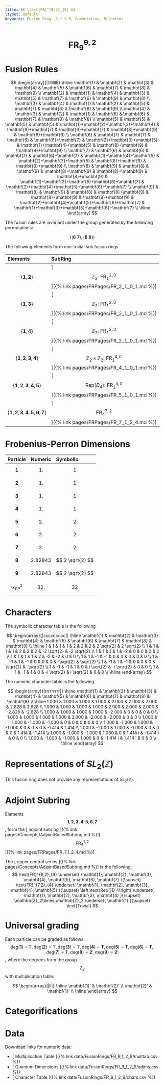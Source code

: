 ```yaml
---
title: $$ \text{FR}^{9,2}_{9} $$
layout: default
keywords: Fusion Ring, 9_1_2_9, Commutative, Nilpotent
---
```

# $$ \text{FR}^{9,2}_{9} $$


# Fusion Rules

$$
\begin{array}{|lllllllll|}
\hline
 \mathbf{1} & \mathbf{2} & \mathbf{3} & \mathbf{4} & \mathbf{5} & \mathbf{6} & \mathbf{7} & \mathbf{8} & \mathbf{9} \\
 \mathbf{2} & \mathbf{1} & \mathbf{4} & \mathbf{3} & \mathbf{5} & \mathbf{7} & \mathbf{6} & \mathbf{9} & \mathbf{8} \\
 \mathbf{3} & \mathbf{4} & \mathbf{1} & \mathbf{2} & \mathbf{5} & \mathbf{7} & \mathbf{6} & \mathbf{8} & \mathbf{9} \\
 \mathbf{4} & \mathbf{3} & \mathbf{2} & \mathbf{1} & \mathbf{5} & \mathbf{6} & \mathbf{7} & \mathbf{9} & \mathbf{8} \\
 \mathbf{5} & \mathbf{5} & \mathbf{5} & \mathbf{5} & \mathbf{1}+\mathbf{2}+\mathbf{3}+\mathbf{4} & \mathbf{6}+\mathbf{7} & \mathbf{6}+\mathbf{7} & \mathbf{8}+\mathbf{9} & \mathbf{8}+\mathbf{9} \\
 \mathbf{6} & \mathbf{7} & \mathbf{7} & \mathbf{6} & \mathbf{6}+\mathbf{7} & \mathbf{2}+\mathbf{3}+\mathbf{5} & \mathbf{1}+\mathbf{4}+\mathbf{5} & \mathbf{8}+\mathbf{9} & \mathbf{8}+\mathbf{9} \\
 \mathbf{7} & \mathbf{6} & \mathbf{6} & \mathbf{7} & \mathbf{6}+\mathbf{7} & \mathbf{1}+\mathbf{4}+\mathbf{5} & \mathbf{2}+\mathbf{3}+\mathbf{5} & \mathbf{8}+\mathbf{9} & \mathbf{8}+\mathbf{9} \\
 \mathbf{8} & \mathbf{9} & \mathbf{8} & \mathbf{9} & \mathbf{8}+\mathbf{9} & \mathbf{8}+\mathbf{9} & \mathbf{8}+\mathbf{9} & \mathbf{1}+\mathbf{3}+\mathbf{5}+\mathbf{6}+\mathbf{7} & \mathbf{2}+\mathbf{4}+\mathbf{5}+\mathbf{6}+\mathbf{7} \\
 \mathbf{9} & \mathbf{8} & \mathbf{9} & \mathbf{8} & \mathbf{8}+\mathbf{9} & \mathbf{8}+\mathbf{9} & \mathbf{8}+\mathbf{9} & \mathbf{2}+\mathbf{4}+\mathbf{5}+\mathbf{6}+\mathbf{7} & \mathbf{1}+\mathbf{3}+\mathbf{5}+\mathbf{6}+\mathbf{7} \\
\hline
\end{array}
$$


The fusion rules are invariant under the group generated by the following permutations:

$$ \{(\mathbf{6} \  \mathbf{7}), (\mathbf{8} \  \mathbf{9})\} $$


The following elements form non-trivial sub fusion rings

| Elements | SubRing |
| :------ | :------ |
| $$ \{\mathbf{1},\mathbf{2}\} $$ | [ $$ \mathbb{Z}_2:\ \text{FR}^{2,0}_{1} $$ ]({% link pages/FRPages/FR_2_1_0_1.md %}) |
| $$ \{\mathbf{1},\mathbf{3}\} $$ | [ $$ \mathbb{Z}_2:\ \text{FR}^{2,0}_{1} $$ ]({% link pages/FRPages/FR_2_1_0_1.md %}) |
| $$ \{\mathbf{1},\mathbf{4}\} $$ | [ $$ \mathbb{Z}_2:\ \text{FR}^{2,0}_{1} $$ ]({% link pages/FRPages/FR_2_1_0_1.md %}) |
| $$ \{\mathbf{1},\mathbf{2},\mathbf{3},\mathbf{4}\} $$ | [ $$ \mathbb{Z}_2\times \mathbb{Z}_2:\ \text{FR}^{4,0}_{1} $$ ]({% link pages/FRPages/FR_4_1_0_1.md %}) |
| $$ \{\mathbf{1},\mathbf{2},\mathbf{3},\mathbf{4},\mathbf{5}\} $$ | [ $$ \left.\text{Rep(}D_4\right):\ \text{FR}^{5,0}_{1} $$ ]({% link pages/FRPages/FR_5_1_0_1.md %}) |
| $$ \{\mathbf{1},\mathbf{2},\mathbf{3},\mathbf{4},\mathbf{5},\mathbf{6},\mathbf{7}\} $$ | [ $$ \text{FR}^{7,2}_{4} $$ ]({% link pages/FRPages/FR_7_1_2_4.md %}) |

# Frobenius-Perron Dimensions

| Particle | Numeric | Symbolic |
| :------ | :------ | :------ |
| $$ \mathbf{1} $$ | $$ 1. $$ | $$ 1 $$ |
| $$ \mathbf{2} $$ | $$ 1. $$ | $$ 1 $$ |
| $$ \mathbf{3} $$ | $$ 1. $$ | $$ 1 $$ |
| $$ \mathbf{4} $$ | $$ 1. $$ | $$ 1 $$ |
| $$ \mathbf{5} $$ | $$ 2. $$ | $$ 2 $$ |
| $$ \mathbf{6} $$ | $$ 2. $$ | $$ 2 $$ |
| $$ \mathbf{7} $$ | $$ 2. $$ | $$ 2 $$ |
| $$ \mathbf{8} $$ | $$ 2.82843 $$ | $$ 2 \sqrt{2} $$ |
| $$ \mathbf{9} $$ | $$ 2.82843 $$ | $$ 2 \sqrt{2} $$ |
| $$ \mathcal{D}_{FP}^2 $$ | $$ 32. $$ | $$ 32 $$ |

# Characters

The symbolic character table is the following

$$
\begin{array}{|ccccccccc|}
\hline
 \mathbf{1} & \mathbf{2} & \mathbf{3} & \mathbf{4} & \mathbf{5} & \mathbf{6} & \mathbf{7} & \mathbf{8} & \mathbf{9} \\
\hline
 1 & 1 & 1 & 1 & 2 & 2 & 2 & 2 \sqrt{2} & 2 \sqrt{2} \\
 1 & 1 & 1 & 1 & 2 & 2 & 2 & -2 \sqrt{2} & -2 \sqrt{2} \\
 1 & 1 & 1 & 1 & -2 & 0 & 0 & 0 & 0 \\
 1 & 1 & 1 & 1 & 2 & -2 & -2 & 0 & 0 \\
 1 & 1 & -1 & -1 & 0 & 0 & 0 & 0 & 0 \\
 1 & -1 & 1 & -1 & 0 & 0 & 0 & -\sqrt{2} & \sqrt{2} \\
 1 & -1 & 1 & -1 & 0 & 0 & 0 & \sqrt{2} & -\sqrt{2} \\
 1 & -1 & -1 & 1 & 0 & i \sqrt{2} & -i \sqrt{2} & 0 & 0 \\
 1 & -1 & -1 & 1 & 0 & -i \sqrt{2} & i \sqrt{2} & 0 & 0 \\
\hline
\end{array}
$$

The numeric character table is the following

$$
\begin{array}{|rrrrrrrrr|}
\hline
 \mathbf{1} & \mathbf{2} & \mathbf{3} & \mathbf{4} & \mathbf{5} & \mathbf{6} & \mathbf{7} & \mathbf{8} & \mathbf{9} \\
\hline
 1.000 & 1.000 & 1.000 & 1.000 & 2.000 & 2.000 & 2.000 & 2.828 & 2.828 \\
 1.000 & 1.000 & 1.000 & 1.000 & 2.000 & 2.000 & 2.000 & -2.828 & -2.828 \\
 1.000 & 1.000 & 1.000 & 1.000 & -2.000 & 0 & 0 & 0 & 0 \\
 1.000 & 1.000 & 1.000 & 1.000 & 2.000 & -2.000 & -2.000 & 0 & 0 \\
 1.000 & 1.000 & -1.000 & -1.000 & 0 & 0 & 0 & 0 & 0 \\
 1.000 & -1.000 & 1.000 & -1.000 & 0 & 0 & 0 & -1.414 & 1.414 \\
 1.000 & -1.000 & 1.000 & -1.000 & 0 & 0 & 0 & 1.414 & -1.414 \\
 1.000 & -1.000 & -1.000 & 1.000 & 0 & 1.414 i & -1.414 i & 0 & 0 \\
 1.000 & -1.000 & -1.000 & 1.000 & 0 & -1.414 i & 1.414 i & 0 & 0 \\
\hline
\end{array}
$$

# Representations of $SL_2(\mathbb{Z})$

This fusion ring does not provide any representations of $SL_2(\mathbb{Z}).$

# Adjoint Subring

Elements $$ \mathbf{1}, \mathbf{2}, \mathbf{3}, \mathbf{4}, \mathbf{5}, \mathbf{6}, \mathbf{7} $$, form the [ adjoint subring ]({% link pages/Concepts/AdjointBasedSubring.md %})[ $$ \text{FR}^{7,2}_{4} $$ ]({% link pages/FRPages/FR_7_1_2_4.md %}).

The [ upper central series ]({% link pages/Concepts/AdjointBasedSubring.md %}) is the following:
$$
\text{FR}^{9,2}_{9} \underset{ \mathbf{1}, \mathbf{2}, \mathbf{3}, \mathbf{4}, \mathbf{5}, \mathbf{6}, \mathbf{7} }{\supset}  \text{FR}^{7,2}_{4} \underset{ \mathbf{1}, \mathbf{2}, \mathbf{3}, \mathbf{4}, \mathbf{5} }{\supset}  \left.\text{Rep(}D_4\right) \underset{ \mathbf{1}, \mathbf{2}, \mathbf{3}, \mathbf{4} }{\supset}  \mathbb{Z}_2\times \mathbb{Z}_2 \underset{ \mathbf{1} }{\supset}  \text{Trivial}
$$

# Universal grading

Each particle can be graded as follows: $$ \text{deg}(\mathbf{1}) = \mathbf{1}', \text{deg}(\mathbf{2}) = \mathbf{1}', \text{deg}(\mathbf{3}) = \mathbf{1}', \text{deg}(\mathbf{4}) = \mathbf{1}', \text{deg}(\mathbf{5}) = \mathbf{1}', \text{deg}(\mathbf{6}) = \mathbf{1}', \text{deg}(\mathbf{7}) = \mathbf{1}', \text{deg}(\mathbf{8}) = \mathbf{2}', \text{deg}(\mathbf{9}) = \mathbf{2}' $$, where the degrees form the group $$ \mathbb{Z}_2 $$ with multiplication table:

$$
\begin{array}{|ll|}
\hline
 \mathbf{1}' & \mathbf{2}' \\
 \mathbf{2}' & \mathbf{1}' \\
\hline
\end{array}
$$

# Categorifications



# Data

Download links for numeric data:

* [ Multiplication Table ]({% link data/FusionRings/FR_9_1_2_9/multtab.csv %})
* [ Quantum Dimensions ]({% link data/FusionRings/FR_9_1_2_9/qdims.csv %})
* [ Character Table ]({% link data/FusionRings/FR_9_1_2_9/chars.csv %})